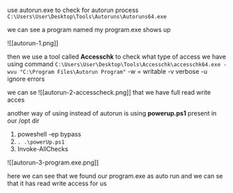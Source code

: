 use autorun.exe to check for autorun process
`C:\Users\User\Desktop\Tools\Autoruns\Autoruns64.exe`

we can see a program named my program.exe shows up 

![[autorun-1.png]]

then we use a tool called **Accesschk**  to check what type of access we have 
using command `C:\Users\User\Desktop\Tools\Accesschk\accesschk64.exe -wvu "C:\Program Files\Autorun Program"`
-w = writable 
-v verbose 
-u ignore errors

we can se 
![[autorun-2-accesscheck.png]]
that we have full read write acces 

another way of using instead of autorun is using **powerup.ps1** present in our /opt dir

1) poweshell -ep bypass
2) `. .\powerUp.ps1`
3) Invoke-AllChecks



![[autorun-3-program.exe.png]]

here we can see that we found our  program.exe as auto run and we can se that it has read write access for us 